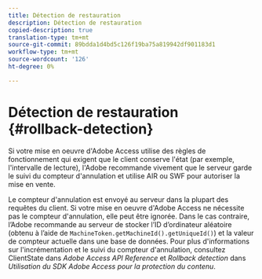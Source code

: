 ```yaml
---
title: Détection de restauration
description: Détection de restauration
copied-description: true
translation-type: tm+mt
source-git-commit: 89bdda1d4bd5c126f19ba75a819942df901183d1
workflow-type: tm+mt
source-wordcount: '126'
ht-degree: 0%

---
```



# Détection de restauration {#rollback-detection}

Si votre mise en oeuvre d&#39;Adobe Access utilise des règles de fonctionnement qui exigent que le client conserve l&#39;état (par exemple, l&#39;intervalle de lecture), l&#39;Adobe recommande vivement que le serveur garde le suivi du compteur d&#39;annulation et utilise AIR ou SWF pour autoriser la mise en vente.

Le compteur d&#39;annulation est envoyé au serveur dans la plupart des requêtes du client. Si votre mise en oeuvre d&#39;Adobe Access ne nécessite pas le compteur d&#39;annulation, elle peut être ignorée. Dans le cas contraire, l’Adobe recommande au serveur de stocker l’ID d’ordinateur aléatoire (obtenu à l’aide de `MachineToken.getMachineId().getUniqueId()`) et la valeur de compteur actuelle dans une base de données. Pour plus d&#39;informations sur l&#39;incrémentation et le suivi du compteur d&#39;annulation, consultez ClientState dans *Adobe Access API Reference* et *Rollback detection* dans *Utilisation du SDK Adobe Access pour la protection du contenu*.
